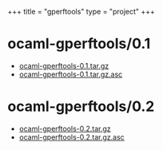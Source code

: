 +++
title = "gperftools"
type = "project"
+++

# ocaml-gperftools/0.1
* [ocaml-gperftools-0.1.tar.gz](/gperftools/ocaml-gperftools/0.1/ocaml-gperftools-0.1.tar.gz)
* [ocaml-gperftools-0.1.tar.gz.asc](/gperftools/ocaml-gperftools/0.1/ocaml-gperftools-0.1.tar.gz.asc)

# ocaml-gperftools/0.2
* [ocaml-gperftools-0.2.tar.gz](/gperftools/ocaml-gperftools/0.2/ocaml-gperftools-0.2.tar.gz)
* [ocaml-gperftools-0.2.tar.gz.asc](/gperftools/ocaml-gperftools/0.2/ocaml-gperftools-0.2.tar.gz.asc)